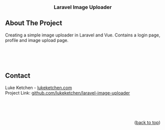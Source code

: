 <div id="top"></div>



<!-- PROJECT LOGO -->
<br />
<div align="center">
  	<h3 align="center">Laravel Image Uploader</h3>
</div>





<!-- ABOUT THE PROJECT -->
## About The Project
Creating a simple image uploader in Laravel and Vue. Contains a login page, profile and image upload page.


<br>
<br>
<br>



<!-- CONTACT -->
## Contact
Luke Ketchen - [lukeketchen.com](http://lukeketchen.com/)
<br>
Project Link: [github.com/lukeketchen/laravel-image-uploader](github.com/lukeketchen/laravel-image-uploader)



<br>
<br>
<br>

<!-- ACKNOWLEDGMENTS -->
<!-- ## Acknowledgments -->
<!-- * [A](http://lukeketchen.com/) -->
<p align="right">(<a href="#top">back to top</a>)</p>
